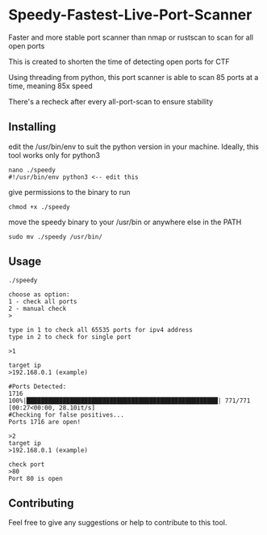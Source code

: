 Speedy-Fastest-Live-Port-Scanner
====

Faster and more stable port scanner than nmap or rustscan to scan for all open ports

This is created to shorten the time of detecting open ports for CTF

Using threading from python, this port scanner is able to scan 85 ports at a time, meaning 85x speed

There's a recheck after every all-port-scan to ensure stability

Installing
----------
edit the /usr/bin/env to suit the python version in your machine. Ideally, this tool works only for python3

    nano ./speedy
    #!/usr/bin/env python3 <-- edit this

give permissions to the binary to run

    chmod +x ./speedy

move the speedy binary to your /usr/bin or anywhere else in the PATH

    sudo mv ./speedy /usr/bin/

Usage
----------
    ./speedy

    choose as option:
    1 - check all ports
    2 - manual check
    >

    type in 1 to check all 65535 ports for ipv4 address
    type in 2 to check for single port

    >1

    target ip
    >192.168.0.1 (example)

    #Ports Detected:
    1716
    100%|█████████████████████████████████████████████████████| 771/771 [00:27<00:00, 28.10it/s]
    #Checking for false positives...
    Ports 1716 are open!

    >2
    target ip
    >192.168.0.1 (example)

    check port
    >80
    Port 80 is open

Contributing
------------
Feel free to give any suggestions or help to contribute to this tool.
